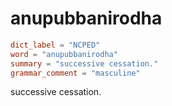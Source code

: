 # anupubbanirodha

``` toml
dict_label = "NCPED"
word = "anupubbanirodha"
summary = "successive cessation."
grammar_comment = "masculine"
```

successive cessation.

